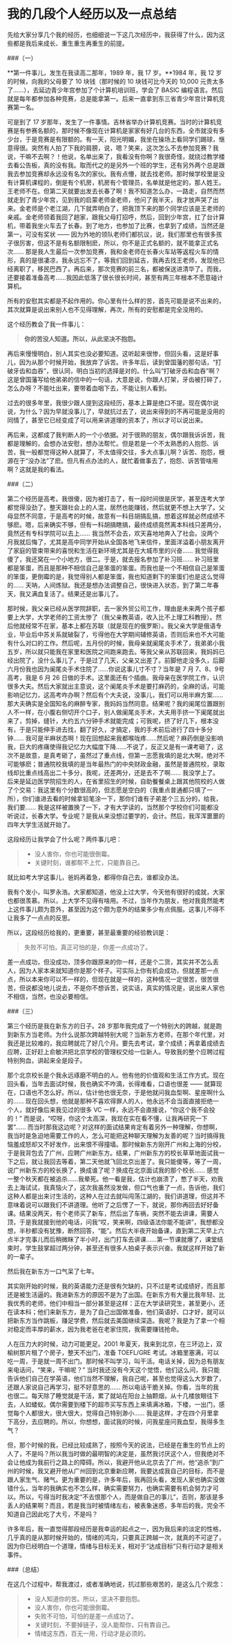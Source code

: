 # 我的几段个人经历以及一点总结

先给大家分享几个我的经历，也细细说一下这几次经历中，我获得了什么，因为这些都是我后来成长、重生重生再重生的前提。

###（一）

**第一件事儿，发生在我读高二那年，1989 年，我 17 岁。**1984 年，我 12 岁的时候，向我的父母要了 10 块钱（那时候的 10 块钱可比今天的 10,000 元贵太多了……），去延边青少年宫参加了个计算机培训班，学会了 BASIC 编程语言。然后就是每年都参加各种竞赛，总是能拿第一。后来一直拿到东三省青少年宫计算机竞赛第一名。

可是到了 17 岁那年，发生了一件事情。吉林省举办计算机竞赛。当时的计算机竞赛是有参赛名额的，那时候不像现在计算机是家家有好几台的东西，全市就没有多少台，于是竞赛是有限额的。有一天，阳光明媚，我坐在操场上看同学们踢球，惬意得很。突然有人拍了下我的肩膀，说，嗯？笑来，这次怎么不去参加竞赛？我说，干嘛不去啊？！他说，名单出来了，我看没有你啊？我很奇怪，就绕过教学楼去看公告板，真的没有我。取而代之的是另外一个班的学生，还有另外两个总是跟我去参加竞赛却永远没有名次的家伙。我有点懵，就去找老师。那时候学校里是没有计算机课程的，倒是有个机房，机房有个管理员，名单就是他定的，那人姓王。王老师不在。但第二天就要出发去长春了啊！我不知道怎么办，一路走，自然而然就走到了青少年宫，见到我的启蒙老师金老师，他问了我半天，我才放声哭了出来。金老师是个老江湖，几下就弄明白了，把我顶下来的那个同学应该是王老师的亲戚。金老师领着我回了趟家，跟我父母打招呼，然后，回到少年宫，扛了台计算机，带着我坐火车去了长春。到了地方，也参加了比赛，也拿到了成绩，当然还是第一，可没有奖状 —— 因为外地的领队老师们都抗议，说，我们那里也有很多孩子很厉害，但这不是有名额限制麽，所以，你不是正式名额的，就不能拿正式名次…… 那是我人生最后一次参加竞赛，我和金老师在长春火车站等返程火车的情形，真的是很凄凉，我永远忘不了。等我们回到延吉，我再去找王老师，发现他已经离职了，移民巴西了。再后来，那次竞赛的前三名，都被保送进清华了。而我，还要接着准备高考……我因此低落了很长很长时间，甚至有两三年根本不愿意碰计算机。

所有的安慰其实都是不起作用的。你心里有什么样的苦，首先可能是说不出来的，其次就算是说出来别人也不见得理解，再次，所有的安慰都是完全没用的。

这个经历教会了我一件事儿：

> **你的苦没人知道。所以，从此坚决不抱怨。**

再后来慢慢明白，别人其实也没必要知道。这听起来很惨，但回头看，这是好事儿，因为从那个时候开始，我放弃了诉苦。许多年后，读到曾国藩的那句话，“打破牙齿和血吞”，很认同，明白当初的选择是对的。什么叫“打破牙齿和血吞”啊？这是曾国藩写给他弟弟的信中的一句话，大意是说，你跟人打架，牙齿被打碎了，怎么办呀？不能吐出来，要带着血咽下去，不能让别人看到。

过去的很多年里，我很少跟人提到这段经历，基本上算是绝口不提。现在偶尔说说，为什么？因为早就没事儿了，早就抗过去了，说出来得到的不再可能是没用的同情了，甚至它已经变成了可以用来讲道理的资本了，所以才可以说出来。

再后来，这都成了我判断人的一个小依据。对于很熟的朋友，偶尔跟我诉诉苦，我都是理解的，会想办法安慰，想办法帮忙。但是若是一个不太熟悉的人抱怨、诉苦，我一般都觉得这种人就算了，不太值得交往，多大点事儿啊？诉苦、抱怨，根源在于“没办法”了麽。但凡有点办法的人，就忙着做事去了，抱怨、诉苦管啥用啊？这就是我的看法。

###（二）

第二个经历是高考。我很傻，因为被打击了，有一段时间很是厌学，甚至连考大学都觉得没劲了。整天跟社会上的人混，居然也能赚钱，然后就更不想上大学了。父母显然不同意，于是高考的时候，故意有一科目胡搞乱搞，想着这样就必然成绩不够麽。嗯，后来确实不够，但有一科胡搞瞎搞，最终成绩竟然离本科线只差两分，竟然还有专科学院可以去上…… 我当然不会去，欢天喜地地奔入了社会。没两个月我就后悔了，尤其是高中同学开始从全国各地飞来信件，里面洋溢着小朋友离开了家庭的管束带来的喜悦和生活在新环境尤其是在大城市里的兴奋…… 我觉得我傻了，我还窝在一个小地方，很二。于是，就去报名参加了补习班…… 补习班里都是笨蛋，而且是那种不相信自己是笨蛋的笨蛋。而我也是一个不相信自己是笨蛋的笨蛋，更倒霉的是，我觉得别人都是笨蛋，我也知道剩下的笨蛋们也是这么觉得的…… 天呐，人间炼狱。我还是想办法调整自己，很快进入状态，到了第二年春天，我又满血复活了。结果还是出事儿了。

那时候，我父亲已经从医学院辞职，去一家外贸公司工作，理由是未来两个孩子都要上大学，大学老师的工资太惨了（我父亲教英语，收入比不上理工科教授）。然后他就经常不在家，基本上都在苏联（就是现在的俄罗斯）。我父亲大学是俄语专业，毕业后中苏关系就破裂了，亏得他在大学期间辅修英语，否则后来也不大可能有什么对口的工作。然后呢，五月份的时候，我母亲就阑尾炎手术了，我弟弟小我五岁，所以就只能我在家里和医院之间跑来跑去。等我父亲从苏联回来，我妈妈已经出院了，没什么事儿了，于是过了几天，父亲又出差了。前脚他走没多久，后脚六月份我也因为阑尾炎手术住院了……你说这事儿寸不寸？当年是 7 月 7、8、9号高考，我是 6 月 26 日做的手术。这里面还有个插曲。我母亲在医学院工作，认识很多大夫。然后大家就出主意说，这个阑尾炎手术是要打麻药的，全麻的话，可能影响记忆力，这高考咋办啊？然后有个大夫说，没事儿，我们可以用半麻方案…… 那大夫确实是全国知名的麻醉专家，我妈妈当然同意。结果呢？我的阑尾位置跟别人不一样，在小腹右侧切开个口子，别人做阑尾炎手术，大夫用手挤一下阑尾就出来了，剪掉，缝针，大约五六分钟手术就能完成；可我呢，挤了好几下，根本没有，于是只能伸手进去找，翻了好久，才搞定，我的手术前后进行了四十多分钟…… 我可是半麻状态啊！现在回想起来我都喉咙疼……然后呢？麻药倒是没影响我，巨大的疼痛使得我记忆力大幅度下降……不说了，反正又是有一课考砸了，这次不是故意，是真考砸了，虽然过了重点线，但第一志愿我填的是北大啊，绝对不可能够麽；普通院校我填的是当年最热门的中央财政金融，虽然是普通院校，录取线却比重点线高出二十多分，我呢，还差两分，还是去不了啊…… 我没学上了。后来是延边医学院招生的人，在省里招生的时候，自助餐餐桌上跟其他院校的人做了个交易：我这里有个分数很高的，但志愿是空白的（我重点普通都只填了一所），你们谁进去看的时候拿铅笔涂一下，那你们谁有子弟差个三五分的，给我，我们要…… 我是这样被置换了一下，才有大学读的，当然那个学校你们可能都没听说过，长春大学。专业呢？是我从来没想过要学的，会计。然后，我浑浑噩噩的四年大学生活就开始了。

这段经历让我学会了什么呢？两件事儿吧：

> - 没人害你，你也可能很倒霉。
> - 关键时刻，谁都帮不上忙，只能靠自己。

就比如考大学这事儿，爸妈再着急，都得你自己去，谁都没办法。

我有个发小，叫罗永浩。大家都知道，他没上过大学，今天他有很好的成就，大家也都很羡慕。所以，上大学不见得有啥用。不过，当年作为朋友，他对我竟然能考上这件事儿颇为意外，甚至因为这个颇为意外的结果多少有点佩服。这事儿不得不让我多了一点点的反思。

所以，这段经历给我的，更重要，甚至最重要的经验教训是：

> 失败不可怕，真正可怕的是，你差一点成功了。

差一点成功，但没成功，顶多你跟原来的你一样，还是个二货，其实并不怎么丢人，因为人家本来就知道你是那个样子。可实际上你有机会成功，但就差那一点点，所以本来你可以不一样的，但现在就是一样的，这种情况一定很苦，很苦很苦，但说都没地儿说去，不是你不想诉苦，说实话，真实的情况是，说出来人家也不相信，当然，也没必要相信。

###（三）

第三个经历是我在新东方的日子。28 岁那年我完成了一个特别大的跨越，就是跑到新东方当老师。为什么说那次跨越特别大呢？当新东方老师，在那个年代里，对我还是比较难的，我应聘就花了好几个月。要先去考试，拿个成绩；再拿着成绩去应聘，正好赶上俞敏洪把北京学校的管理权交给一位新人。导致我的整个应聘过程特别狗血，讲起来全是段子。

那个北京校长是个我永远琢磨不明白的人。他有他的价值观和生活工作方式。现在回头看，当年去面试时候，我也确实不咋滴，长得难看，口语也很差 —— 就算现在，口语也不怎么好。所以，估计他也很无奈，于是他就问我血型啊、星座啊什么的…… 现在回头想，他就是那种不喜欢得罪人的人，他永远不会当面直接拒绝一个人，就好像后来我见过的很多 VC 一样，永远不会直接说，“你这个我不会投的！” 而是说，“哎呀，你这个太高深，我现在实在看不懂，让我再研究一下罢”…… 而当时那我这边呢？对这样的面试结果肯定有着另外一种理解，你想啊，我当时是急迫地需要工作的人，怎么可能把这种聊天理解为友善的呢？当时搞得我恼羞成怒却又不好发作，出来恨不得撞墙。那时候新东方刚开广州和上海的分校，于是我背包去了广州，应聘广州新东方。结果，广州新东方的校长草草地面试我一下之后，就让我回去等着，第二天他就飞回北京出差了。我只能傻等，等了一周，说广州新东方的校长换了，换成谁了呢？换成在北京面试我的那个校长…… 感觉一整个秋天都在被追杀……我晕死。他一看是我，估计也崩溃了，憋了半天，劝我去上海试试，我真恼火了，这次我虽然没发做，但口气也重了一点，告诉他，我们这种人都是出来讨生活的，这种人在过去就叫闯荡江湖的，我们讲道理，但这并不意味着说可以跟我们不讲道理。他听了之后愣了一下，就说，那你再回去好好备课。结果没两天，有个老师买了新车，然后出了车祸，突然不能去讲课，需要人顶，于是我就接到他的电话，问我“哎，笑来啊，四级语法你能不能讲”，我想都没想，半秒都没有犹豫，断然回答，“能”。然后大半夜开始备课，直到第二天早上六点半才完事儿而后稍微眯了半小时，出门打车去讲课……第一节课就爆了，课堂结束时，学生鼓掌超过两分钟，甚至还有很多人拍桌子表示兴奋。我就这样开始了新的一辈子。

然后我在新东方一口气呆了七年。

其实刚开始的时候，我的英语能力还是很有欠缺的，只不过是考试成绩好，而且那还是被生活逼的。我进新东方的原因不是为了出国。在新东方有大量比我年轻、比我优秀的老师，他们中相当一部分甚至是这样：正在大学读研究生，甚至更小，还在读本科；他们来新东方，是为了自己出国做准备，他们英语好、口才好，就可以把新东方当作跳板，赚足学费，然后就去美国继续深造。我呢？我是为了拿一个相对稳定而丰厚的薪水，因为我老爸在老家住院，我需要赚钱抢命。

人在压力大的时候，动力可能更足。2001 年夏天，我来到北京，在三环边上，双榆树那片租了个房子，整天不出门，准备 TOEFL/GRE 考试。冰箱里塞满，可以吃一周，于是就一周不出门。那时候不叫学习，叫干活。电话关掉，因为总有朋友来电话问，“笑来，干嘛呢？” 当时我还没有今天这个觉悟，他们这么问，我只能告诉他们自己在学英语，他们当然不理解，我自己呢，甚至也觉得这么大岁数了，还跟人家说自己再学习，挺不好意思的…… 所以电话干脆关掉。你看，当年的我也很二。每天除了睡觉就是干活，累了就站在阳台上抽颗烟，从十几楼放眼往下去，人如蝼蚁。偶尔需要到楼下的超市买写东西上来填满冰箱，下楼，一出门，感觉每个人都很大，很大很大，觉得自己特别渺小…… 我是这样，才在四个月里拿下高分，去应聘的。所以，你想想，面试我的时候，问我星座问我血型，我得多生气？

但，那个时候的我，已经比较成熟了，按照今天的说法，已经是在重生的节点上的人了，不是吗？所以我当时做的最明智的决定是，虽然我讨厌这个人，但我绝对不会让他成为我前行之路上的障碍。所以，我避开他从北京去了广州，他“追杀”到广州的时候，我又避开他从广州回到北京重新应聘，我要达成我自己的目标，而不是跟人家生气、赌气。更为重要的是，许多年后，我再回头看，发现人家也确实没做错什么，当年的我确实也不怎么样，确实需要努力，也确实需要有机会努力才可以。所以，亏得当时我决定“不去恨那个人，而是做自己的事儿”，否则，那该是多丢人的结果啊？而且，若是我当时被情绪左右，被表象迷惑，多年后的我，完全不知道自己因此吃了大亏，不是吗？

许多年后，我一直觉得那段经历是我幸运的起点之一，因为我后来的淡定的性格，几乎真的是从那时候开始的，情绪的鸿沟，只要真正跨越一次，就真的不可逆了，因为你已经明白一个道理，情绪与目标无关，相对于“达成目标”只有行动才是相关事件。

###（总结）

在这几个过程中，帮我渡过，或者准确地说，抗过那些艰苦的，是这么几个观念：

> - 没人知道你的苦。所以，坚决不要抱怨。
> - 没人害你，你也可能很倒霉。
> - 失败不可怕，可怕的是差一点成功了。
> - 关键时刻，不要掉链子，没人能帮你，只有靠自己。
> - 情绪这东西，百无一用，行动才是必须的。


